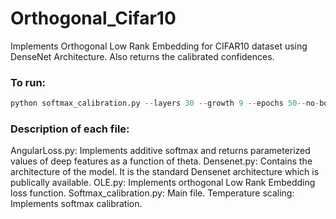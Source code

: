 # Orthogonal_Cifar10
Implements Orthogonal Low Rank Embedding for CIFAR10 dataset using DenseNet Architecture. Also returns the calibrated confidences.

<H3>To run:</H3>

```python
python softmax_calibration.py --layers 30 --growth 9 --epochs 50--no-bottleneck --reduce 1.0 --name DenseNet-30-9
```
<H3>Description of each file:</H3>
<ls> AngularLoss.py: Implements additive softmax and returns parameterized values of deep features as a function of theta.</ls>
<ls> Densenet.py: Contains the architecture of the model. It is the standard Densenet architecture which is publically available.</ls>
<ls> OLE.py: Implements orthogonal Low Rank Embedding loss function.
<ls> Softmax_calibration.py: Main file.
<ls> Temperature scaling: Implements softmax calibration.
  
  
  

